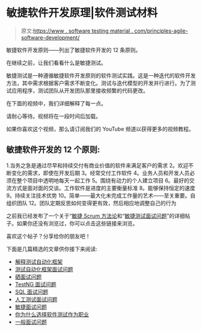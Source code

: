 # 敏捷软件开发原理|软件测试材料

> 原文:[https://www . software testing material . com/principles-agile-software-development/](https://www.softwaretestingmaterial.com/principles-agile-software-development/)

敏捷软件开发原则——列出了敏捷软件开发的 12 条原则。

在继续之前，让我们看看什么是敏捷测试。

敏捷测试是一种遵循敏捷软件开发原则的软件测试实践。这是一种迭代的软件开发方法，其中需求根据客户需求不断变化。测试与迭代模型的开发并行进行。为了测试应用程序，测试团队从开发团队那里接收频繁的代码更改。

在下面的视频中，我们详细解释了每一点。

请耐心等待。视频将在一段时间后加载。

如果你喜欢这个视频，那么请订阅我们的 YouTube 频道以获得更多的视频教程。

## 敏捷软件开发的 12 个原则:

1.当务之急是通过尽早和持续交付有商业价值的软件来满足客户的需求
2。欢迎不断变化的需求，即使在开发后期
3。经常交付工作软件
4。业务人员和开发人员必须在整个项目中透明地每天一起工作
5。围绕有动力的个人建立项目
6。最好的交流方式是面对面的交谈。工作软件是进度的主要衡量标准
8。能够保持恒定的速度
9。持续关注技术优势
10。简单——最大化未完成工作量的艺术——至关重要。自组织团队
12。团队定期反思如何变得更有效，然后相应地调整自己的行为

之前我已经发布了一个关于“[敏捷 Scrum 方法论](https://www.softwaretestingmaterial.com/agile-scrum-methodology/)和“[敏捷测试面试问题](https://www.softwaretestingmaterial.com/agile-testing-interview-questions/)”的详细帖子。如果你还没有浏览过，你可以点击这些链接来浏览。

喜欢这个帖子？分享给你的朋友吧！

下面是几篇精选的文章供你接下来阅读:

*   [解释测试自动化框架](https://www.softwaretestingmaterial.com/explain-test-automation-framework/)
*   [测试自动化框架面试问题](https://www.softwaretestingmaterial.com/test-automation-framework-interview-questions/)
*   [硒面试问题](https://www.softwaretestingmaterial.com/selenium-interview-questions/)
*   [TestNG 面试问题](https://www.softwaretestingmaterial.com/testng-interview-questions/)
*   [SQL 面试问题](https://www.softwaretestingmaterial.com/sql-interview-questions/)
*   [人工测试面试问题](https://www.softwaretestingmaterial.com/100-software-testing-interview-questions/)
*   [敏捷面试问题](https://www.softwaretestingmaterial.com/agile-testing-interview-questions/)
*   [你为什么选择软件测试作为职业](https://www.softwaretestingmaterial.com/choose-software-testing-as-a-career/)
*   [一般面试问题](https://www.softwaretestingmaterial.com/6-important-interview-questions/)